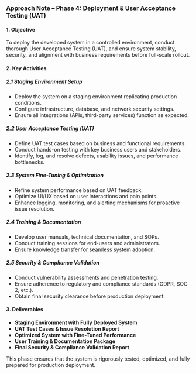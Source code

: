 ### **Approach Note – Phase 4: Deployment & User Acceptance Testing (UAT)**  

#### **1. Objective**  
To deploy the developed system in a controlled environment, conduct thorough User Acceptance Testing (UAT), and ensure system stability, security, and alignment with business requirements before full-scale rollout.  

#### **2. Key Activities**  

##### **2.1 Staging Environment Setup**  
- Deploy the system on a staging environment replicating production conditions.  
- Configure infrastructure, database, and network security settings.  
- Ensure all integrations (APIs, third-party services) function as expected.  

##### **2.2 User Acceptance Testing (UAT)**  
- Define UAT test cases based on business and functional requirements.  
- Conduct hands-on testing with key business users and stakeholders.  
- Identify, log, and resolve defects, usability issues, and performance bottlenecks.  

##### **2.3 System Fine-Tuning & Optimization**  
- Refine system performance based on UAT feedback.  
- Optimize UI/UX based on user interactions and pain points.  
- Enhance logging, monitoring, and alerting mechanisms for proactive issue resolution.  

##### **2.4 Training & Documentation**  
- Develop user manuals, technical documentation, and SOPs.  
- Conduct training sessions for end-users and administrators.  
- Ensure knowledge transfer for seamless system adoption.  

##### **2.5 Security & Compliance Validation**  
- Conduct vulnerability assessments and penetration testing.  
- Ensure adherence to regulatory and compliance standards (GDPR, SOC 2, etc.).  
- Obtain final security clearance before production deployment.  

#### **3. Deliverables**  
- **Staging Environment with Fully Deployed System**  
- **UAT Test Cases & Issue Resolution Report**  
- **Optimized System with Fine-Tuned Performance**  
- **User Training & Documentation Package**  
- **Final Security & Compliance Validation Report**  

This phase ensures that the system is rigorously tested, optimized, and fully prepared for production deployment.
